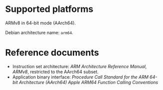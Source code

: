 # Supported platforms

ARMv8 in 64-bit mode (AArch64).

Debian architecture name: `arm64`.

# Reference documents

* Instruction set architecture:
  _ARM Architecture Reference Manual, ARMv8_, restricted to the AArch64 subset.
* Application binary interface:
  _Procedure Call Standard for the ARM 64-bit Architecture (AArch64)_
  _Apple ARM64 Function Calling Conventions_
